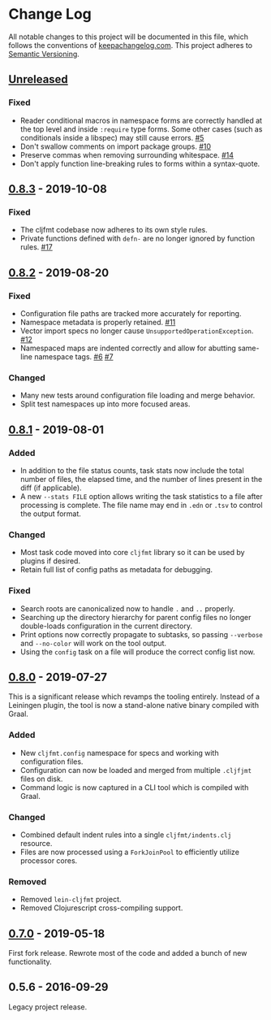 Change Log
==========

All notable changes to this project will be documented in this file, which
follows the conventions of [keepachangelog.com](http://keepachangelog.com/).
This project adheres to [Semantic Versioning](http://semver.org/).

## [Unreleased]

### Fixed
- Reader conditional macros in namespace forms are correctly handled at the top
  level and inside `:require` type forms. Some other cases (such as conditionals
  inside a libspec) may still cause errors.
  [#5](//github.com/greglook/cljfmt/issues/5)
- Don't swallow comments on import package groups.
  [#10](//github.com/greglook/cljfmt/issues/10)
- Preserve commas when removing surrounding whitespace.
  [#14](//github.com/greglook/cljfmt/issues/14)
- Don't apply function line-breaking rules to forms within a syntax-quote.

## [0.8.3] - 2019-10-08

### Fixed
- The cljfmt codebase now adheres to its own style rules.
- Private functions defined with `defn-` are no longer ignored by function
  rules.
  [#17](//github.com/greglook/cljfmt/issues/17)


## [0.8.2] - 2019-08-20

### Fixed
- Configuration file paths are tracked more accurately for reporting.
- Namespace metadata is properly retained.
  [#11](//github.com/greglook/cljfmt/issues/11)
- Vector import specs no longer cause `UnsupportedOperationException`.
  [#12](//github.com/greglook/cljfmt/issues/12)
- Namespaced maps are indented correctly and allow for abutting same-line
  namespace tags.
  [#6](https://github.com/greglook/cljfmt/issues/6)
  [#7](https://github.com/greglook/cljfmt/pull/7)

### Changed
- Many new tests around configuration file loading and merge behavior.
- Split test namespaces up into more focused areas.


## [0.8.1] - 2019-08-01

### Added
- In addition to the file status counts, task stats now include the total number
  of files, the elapsed time, and the number of lines present in the diff (if
  applicable).
- A new `--stats FILE` option allows writing the task statistics to a file after
  processing is complete. The file name may end in `.edn` or `.tsv` to control
  the output format.

### Changed
- Most task code moved into core `cljfmt` library so it can be used by plugins
  if desired.
- Retain full list of config paths as metadata for debugging.

### Fixed
- Search roots are canonicalized now to handle `.` and `..` properly.
- Searching up the directory hierarchy for parent config files no longer
  double-loads configuration in the current directory.
- Print options now correctly propagate to subtasks, so passing `--verbose` and
  `--no-color` will work on the tool output.
- Using the `config` task on a file will produce the correct config list now.


## [0.8.0] - 2019-07-27

This is a significant release which revamps the tooling entirely. Instead of a
Leiningen plugin, the tool is now a stand-alone native binary compiled with
Graal.

### Added
- New `cljfmt.config` namespace for specs and working with configuration files.
- Configuration can now be loaded and merged from multiple `.cljfjmt` files on
  disk.
- Command logic is now captured in a CLI tool which is compiled with Graal.

### Changed
- Combined default indent rules into a single `cljfmt/indents.clj` resource.
- Files are now processed using a `ForkJoinPool` to efficiently utilize
  processor cores.

### Removed
- Removed `lein-cljfmt` project.
- Removed Clojurescript cross-compiling support.


## [0.7.0] - 2019-05-18

First fork release. Rewrote most of the code and added a bunch of new
functionality.


## 0.5.6 - 2016-09-29

Legacy project release.

[Unreleased]: https://github.com/greglook/cljfmt/compare/0.8.3...HEAD
[0.8.3]: https://github.com/greglook/cljfmt/compare/0.8.2...0.8.3
[0.8.2]: https://github.com/greglook/cljfmt/compare/0.8.1...0.8.2
[0.8.1]: https://github.com/greglook/cljfmt/compare/0.8.0...0.8.1
[0.8.0]: https://github.com/greglook/cljfmt/compare/0.7.0...0.8.0
[0.7.0]: https://github.com/greglook/cljfmt/compare/0.5.6...0.7.0
